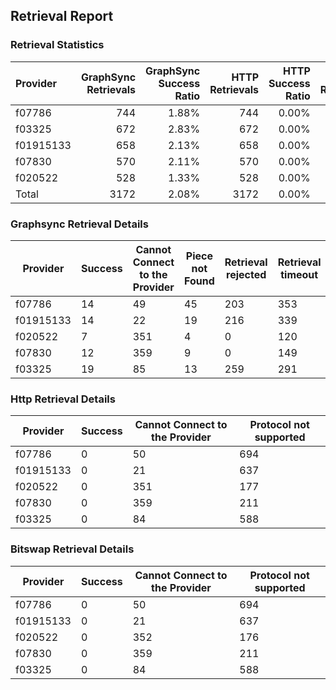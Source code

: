 ## Retrieval Report
### Retrieval Statistics
| Provider  | GraphSync Retrievals | GraphSync Success Ratio | HTTP Retrievals | HTTP Success Ratio | Bitswap Retrievals | Bitswap Success Ratio |
| :-------- | -------------------: | ----------------------: | --------------: | -----------------: | -----------------: | --------------------: |
| f07786    |                  744 |                   1.88% |             744 |              0.00% |                744 |                 0.00% |
| f03325    |                  672 |                   2.83% |             672 |              0.00% |                672 |                 0.00% |
| f01915133 |                  658 |                   2.13% |             658 |              0.00% |                658 |                 0.00% |
| f07830    |                  570 |                   2.11% |             570 |              0.00% |                570 |                 0.00% |
| f020522   |                  528 |                   1.33% |             528 |              0.00% |                528 |                 0.00% |
| Total     |                 3172 |                   2.08% |            3172 |              0.00% |               3172 |                 0.00% |

### Graphsync Retrieval Details
| Provider  | Success | Cannot Connect to the Provider | Piece not Found | Retrieval rejected | Retrieval timeout | Unconfirmed block transfer |
| --------- | ------- | ------------------------------ | --------------- | ------------------ | ----------------- | -------------------------- |
| f07786    | 14      | 49                             | 45              | 203                | 353               | 80                         |
| f01915133 | 14      | 22                             | 19              | 216                | 339               | 48                         |
| f020522   | 7       | 351                            | 4               | 0                  | 120               | 46                         |
| f07830    | 12      | 359                            | 9               | 0                  | 149               | 41                         |
| f03325    | 19      | 85                             | 13              | 259                | 291               | 5                          |

### Http Retrieval Details
| Provider  | Success | Cannot Connect to the Provider | Protocol not supported |
| --------- | ------- | ------------------------------ | ---------------------- |
| f07786    | 0       | 50                             | 694                    |
| f01915133 | 0       | 21                             | 637                    |
| f020522   | 0       | 351                            | 177                    |
| f07830    | 0       | 359                            | 211                    |
| f03325    | 0       | 84                             | 588                    |

### Bitswap Retrieval Details
| Provider  | Success | Cannot Connect to the Provider | Protocol not supported |
| --------- | ------- | ------------------------------ | ---------------------- |
| f07786    | 0       | 50                             | 694                    |
| f01915133 | 0       | 21                             | 637                    |
| f020522   | 0       | 352                            | 176                    |
| f07830    | 0       | 359                            | 211                    |
| f03325    | 0       | 84                             | 588                    |
